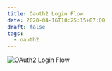 ```yaml
---
title: Oauth2 Login Flow
date: 2020-04-16T10:25:15+07:00
draft: false
tags:
  - oauth2
---
```


![OAuth2 Login Flow](/images/oauth2_login_flow.png)
